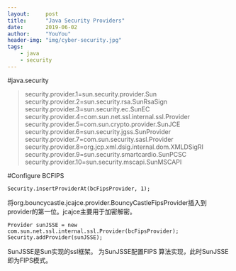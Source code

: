 ```yaml
---
layout:     post
title:      "Java Security Providers"
date:       2019-06-02
author:     "YouYou"
header-img: "img/cyber-security.jpg"
tags:
    - java
    - security
---
```


#java.security
>security.provider.1=sun.security.provider.Sun
security.provider.2=sun.security.rsa.SunRsaSign
security.provider.3=sun.security.ec.SunEC
security.provider.4=com.sun.net.ssl.internal.ssl.Provider
security.provider.5=com.sun.crypto.provider.SunJCE
security.provider.6=sun.security.jgss.SunProvider
security.provider.7=com.sun.security.sasl.Provider
security.provider.8=org.jcp.xml.dsig.internal.dom.XMLDSigRI
security.provider.9=sun.security.smartcardio.SunPCSC
security.provider.10=sun.security.mscapi.SunMSCAPI

#Configure BCFIPS
~~~
Security.insertProviderAt(bcFipsProvider, 1);
~~~
将org.bouncycastle.jcajce.provider.BouncyCastleFipsProvider插入到provider的第一位。jcajce主要用于加密解密。
~~~
Provider sunJSSE = new com.sun.net.ssl.internal.ssl.Provider(bcFipsProvider);
Security.addProvider(sunJSSE);
~~~
SunJSSE是Sun实现的ssl框架。
为SunJSSE配置FIPS 算法实现，此时SunJSSE即为FIPS模式。

